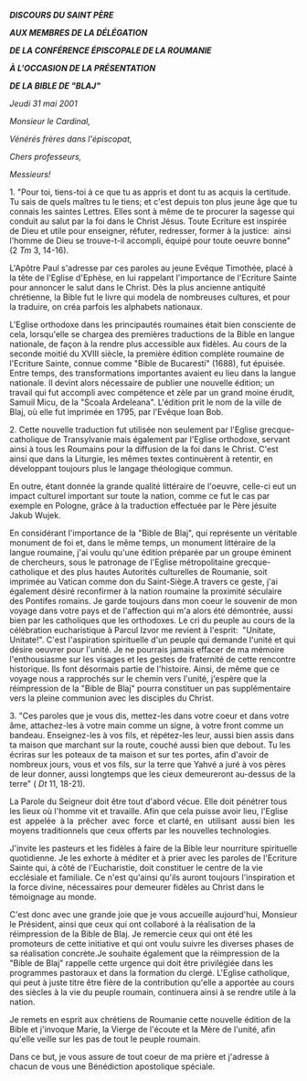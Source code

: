 ***DISCOURS DU SAINT PÈRE***

***AUX MEMBRES DE LA DÉLÉGATION***

***DE LA CONFÉRENCE ÉPISCOPALE DE LA ROUMANIE***

***À L'OCCASION DE LA PRÉSENTATION***

***DE LA BIBLE DE "BLAJ"***

*Jeudi 31 mai 2001*

*Monsieur le Cardinal,*

*Vénérés frères dans l'épiscopat,*

*Chers professeurs,*

*Messieurs!*

1. "Pour toi, tiens-toi à ce que tu as appris et dont tu as acquis la certitude. Tu sais de quels maîtres tu le tiens; et c'est depuis ton plus jeune âge que tu connais les saintes Lettres. Elles sont à même de te procurer la sagesse qui conduit au salut par la foi dans le Christ Jésus. Toute Ecriture est inspirée de Dieu et utile pour enseigner, réfuter, redresser, former à la justice:  ainsi l'homme de Dieu se trouve-t-il accompli, équipé pour toute oeuvre bonne" (2 *Tm* 3, 14-16).

L'Apôtre Paul s'adresse par ces paroles au jeune Evêque Timothée, placé à la tête de l'Eglise d'Ephèse, en lui rappelant l'importance de l'Ecriture Sainte pour annoncer le salut dans le Christ. Dès la plus ancienne antiquité chrétienne, la Bible fut le livre qui modela de nombreuses cultures, et pour la traduire, on créa parfois les alphabets nationaux.

L'Eglise orthodoxe dans les principautés roumaines était bien consciente de cela, lorsqu'elle se chargea des premières traductions de la Bible en langue nationale, de façon à la rendre plus accessible aux fidèles. Au cours de la seconde moitié du XVIII siècle, la première édition complète roumaine de l'Ecriture Sainte, connue comme "Bible de Bucaresti" (1688), fut épuisée. Entre temps, des transformations importantes avaient eu lieu dans la langue nationale. Il devint alors nécessaire de publier une nouvelle édition; un travail qui fut accompli avec compétence et zèle par un grand moine érudit, Samuil Micu, de la "Scoala Ardeleana". L'édition prit le nom de la ville de Blaj, où elle fut imprimée en 1795, par l'Evêque Ioan Bob.

2. Cette nouvelle traduction fut utilisée non seulement par l'Eglise grecque-catholique de Transylvanie mais également par l'Eglise orthodoxe, servant ainsi à tous les Roumains pour la diffusion de la foi dans le Christ. C'est ainsi que dans la Liturgie, les mêmes textes continuèrent à retentir, en développant toujours plus le langage théologique commun.

En outre, étant donnée la grande qualité littéraire de l'oeuvre, celle-ci eut un impact culturel important sur toute la nation, comme ce fut le cas par exemple en Pologne, grâce à la traduction effectuée par le Père jésuite Jakub Wujek.

En considérant l'importance de la "Bible de Blaj", qui représente un véritable monument de foi et, dans le même temps, un monument littéraire de la langue roumaine, j'ai voulu qu'une édition préparée par un groupe éminent de chercheurs, sous le patronage de l'Eglise métropolitaine grecque-catholique et des plus hautes Autorités culturelles de Roumanie, soit imprimée au Vatican comme don du Saint-Siège.A travers ce geste, j'ai également désiré reconfirmer à la nation roumaine la proximité séculaire des Pontifes romains. Je garde toujours dans mon coeur le souvenir de mon voyage dans votre pays et de l'affection qui m'a alors été démontrée, aussi bien par les catholiques que les orthodoxes. Le cri du peuple au cours de la célébration eucharistique à Parcul Izvor me revient à l'esprit:  "Unitate, Unitate!". C'est l'aspiration spirituelle d'un peuple qui demande l'unité et qui désire oeuvrer pour l'unité. Je ne pourrais jamais effacer de ma mémoire l'enthousiasme sur les visages et les gestes de fraternité de cette rencontre historique. Ils font désormais partie de l'histoire. Ainsi, de même que ce voyage nous a rapprochés sur le chemin vers l'unité, j'espère que la réimpression de la "Bible de Blaj" pourra constituer un pas supplémentaire vers la pleine communion avec les disciples du Christ.

3. "Ces paroles que je vous dis, mettez-les dans votre coeur et dans votre âme, attachez-les à votre main comme un signe, à votre front comme un bandeau. Enseignez-les à vos fils, et répétez-les leur, aussi bien assis dans ta maison que marchant sur la route, couché aussi bien que debout. Tu les écriras sur les poteaux de ta maison et sur tes portes, afin d'avoir de nombreux jours, vous et vos fils, sur la terre que Yahvé a juré à vos pères de leur donner, aussi longtemps que les cieux demeureront au-dessus de la terre" ( *Dt* 11, 18-21).

La Parole du Seigneur doit être tout d'abord vécue. Elle doit pénétrer tous les lieux où l'homme vit et travaille. Afin que cela puisse avoir lieu, l'Eglise est  appelée  à la  prêcher  avec  force  et clarté, en  utilisant  aussi bien  les moyens traditionnels que ceux offerts par les nouvelles technologies.

J'invite les pasteurs et les fidèles à faire de la Bible leur nourriture spirituelle quotidienne. Je les exhorte à méditer et à prier avec les paroles de l'Ecriture Sainte qui, à côté de l'Eucharistie, doit constituer le centre de la vie ecclésiale et familiale. Ce n'est qu'ainsi qu'ils auront toujours l'inspiration et la force divine, nécessaires pour demeurer fidèles au Christ dans le témoignage au monde.

C'est donc avec une grande joie que je vous accueille aujourd'hui, Monsieur le Président, ainsi que ceux qui ont collaboré à la réalisation de la réimpression de la Bible de Blaj. Je remercie ceux qui ont été les promoteurs de cette initiative et qui ont voulu suivre les diverses phases de sa réalisation concrète.Je souhaite également que la réimpression de la "Bible de Blaj" rappelle cette urgence qui doit être privilégiée dans les programmes pastoraux et dans la formation du clergé. L'Eglise catholique, qui peut à juste titre être fière de la contribution qu'elle a apportée au cours des siècles à la vie du peuple roumain, continuera ainsi à se rendre utile à la nation.

Je remets en esprit aux chrétiens de Roumanie cette nouvelle édition de la Bible et j'invoque Marie, la Vierge de l'écoute et la Mère de l'unité, afin qu'elle veille sur les pas de tout le peuple roumain.

Dans ce but, je vous assure de tout coeur de ma prière et j'adresse à chacun de vous une Bénédiction apostolique spéciale.